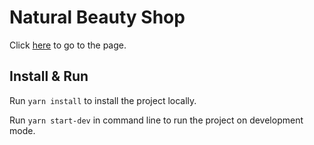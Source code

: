 # Natural Beauty Shop

Click [here](https://stormy-sierra-31126.herokuapp.com/) to go to the page.

## Install & Run

Run `yarn install` to install the project locally.

Run `yarn start-dev` in command line to run the project on development mode.
